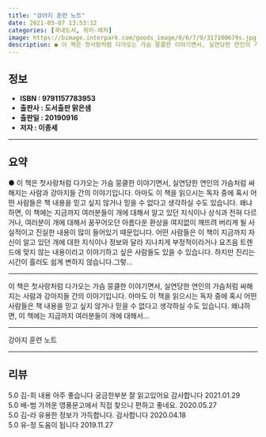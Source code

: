 ```yaml
---
title: "강아지 훈련 노트"
date: 2021-05-07 13:53:12
categories: [국내도서, 취미-레저]
image: https://bimage.interpark.com/goods_image/0/6/7/9/317100679s.jpg
description: ● 이 책은 첫사랑처럼 다가오는 가슴 뭉클한 이야기면서, 실연당한 연인의 가슴처럼 싸해지는 사람과 강아지들 간의 이야기입니다. 아마도 이 책을 읽으시는 독자 중에 혹시 어떤 사람들은 책 내용을 믿고 싶지 않거나 믿을 수 없다고 생각하실 수도 있습니다. 왜냐하면, 이 책에는 지금까지 여
---
```


## **정보**

- **ISBN : 9791157783953**
- **출판사 : 도서출판 맑은샘**
- **출판일 : 20190916**
- **저자 : 이종세**

------



## **요약**

●  이 책은 첫사랑처럼 다가오는 가슴 뭉클한 이야기면서, 실연당한 연인의 가슴처럼 싸해지는 사람과 강아지들 간의 이야기입니다. 아마도 이 책을 읽으시는 독자 중에 혹시 어떤 사람들은 책 내용을 믿고 싶지 않거나 믿을 수 없다고 생각하실 수도 있습니다. 왜냐하면, 이 책에는 지금까지 여러분들이 개에 대해서 알고 있던 지식이나 상식과 전혀 다르거나, 여러분이 개에 대해서 꿈꾸어오던 아름다운 환상을 여지없이 깨뜨려 버리게 될 사실적이고 진실한 내용이 많이 들어있기 때문입니다. 어떤 사람들은 이 책이 지금까지 자신이 알고 있던 개에 대한 지식이나 정보와 달라 지나치게 부정적이라거나 요즈음 트렌드에 맞지 않는 내용이라고 이야기하고 싶은 사람들도 있을 수 있습니다. 하지만 진리는 시간이 흘러도 쉽게 변하지 않습니다.그렇...

------

이 책은 첫사랑처럼 다가오는 가슴 뭉클한 이야기면서, 실연당한 연인의 가슴처럼 싸해지는 사람과 강아지들 간의 이야기입니다. 아마도 이 책을 읽으시는 독자 중에 혹시 어떤 사람들은 책 내용을 믿고 싶지 않거나 믿을 수 없다고 생각하실 수도 있습니다. 왜냐하면, 이 책에는 지금까지 여러분들이 개에 대해서... 

------


강아지 훈련 노트 

------


## **리뷰** 

5.0 김-희 내용 아주 좋습니다
궁금한부분 잘 읽고있어요
감사합니다 2021.01.29 <br/>5.0 배-범 가까운 영풍문고에서 직접 찾으니 편하고 좋네요. 2020.05.27 <br/>5.0 김-라 유용한 정보가 가득합니다. 감사합니다  2020.04.18 <br/>5.0 유-정 도움이 됩니다 2019.11.27 <br/>